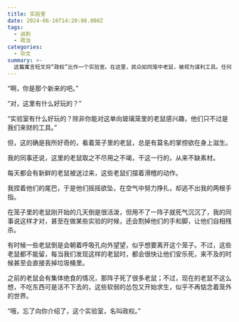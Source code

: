 ```yaml
---
title: 实验室
date: 2024-06-16T14:20:08.000Z
tags:
  - 讽刺
  - 政治
categories:
  - 杂文
summary: >-
  这篇寓言短文将“政权”比作一个实验室。在这里，民众如同笼中老鼠，被视为谋利工具。任何向往自由、意图反抗的个体都会被迅速清除，最终使群体变得麻木顺从，丧失希望，只为苟且求生。
---
```

“啊，你是那个新来的吧。”

“对，这里有什么好玩的？”

“实验室有什么好玩的？除非你能对这单向玻璃笼里的老鼠感兴趣，他们只不过是我们来财的工具。”

但，这的确是我所好奇的，看着笼子里的老鼠，总是有莫名的掌控欲在身上滋生。

我的同事还说，这里的老鼠取之不尽用之不竭，干这一行的，从来不缺素材。

每天都会有新鲜的老鼠被送过来，这些老鼠们摆着滑稽的动作。

我捏着他们的尾巴，于是他们摇摇欲坠，在空气中努力挣扎，却逃不出我的两根手指。

在笼子里的老鼠刚开始的几天倒是很活泼，但用不了一阵子就死气沉沉了，我的同事说这样才对，甚至在做某些实验的时候，还会割掉他们的手和脚，让他们自相残杀。

有时候一些老鼠倒是会朝着呼吸孔向外望望，似乎想要离开这个笼子。不过，这些老鼠都不能留，每当我们发现这样的老鼠时，都会很快让他们安乐死，来不及的时候甚至会直接丢掉垃圾桶里。

之前的老鼠会有集体绝食的情况，那阵子死了很多老鼠；不过，现在的老鼠不这么想，不吃东西可是活不下去的，这些软弱的怂包又开始求生，似乎不再惦念着笼外的世界。

“哦，忘了向你介绍了，这个实验室，名叫政权。”
